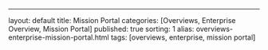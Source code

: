 ---
layout: default
title: Mission Portal 
categories: [Overviews, Enterprise Overview, Mission Portal]
published: true
sorting: 1
alias: overviews-enterprise-mission-portal.html
tags: [overviews, enterprise, mission portal]
